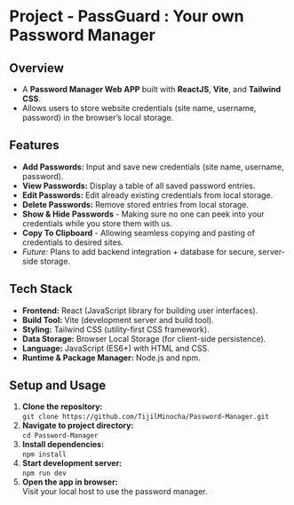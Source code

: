 # Project - PassGuard : Your own Password Manager

## Overview
- A **Password Manager Web APP** built with **ReactJS**, **Vite**, and **Tailwind CSS**.
- Allows users to store website credentials (site name, username, password) in the browser’s local storage.

## Features
- **Add Passwords:** Input and save new credentials (site name, username, password).  
- **View Passwords:** Display a table of all saved password entries.
- **Edit Passwords:** Edit already existing credentials from local storage.
- **Delete Passwords:** Remove stored entries from local storage.
- **Show & Hide Passwords** - Making sure no one can peek into your credentials while you store them with us.
- **Copy To Clipboard** - Allowing seamless copying and pasting of credentials to desired sites.
- *Future:* Plans to add backend integration + database for secure, server-side storage.

## Tech Stack
- **Frontend:** React (JavaScript library for building user interfaces).  
- **Build Tool:** Vite (development server and build tool).  
- **Styling:** Tailwind CSS (utility-first CSS framework).  
- **Data Storage:** Browser Local Storage (for client-side persistence).  
- **Language:** JavaScript (ES6+) with HTML and CSS.  
- **Runtime & Package Manager:** Node.js and npm.


## Setup and Usage
1. **Clone the repository:**  
   `git clone https://github.com/TijilMinocha/Password-Manager.git`
2. **Navigate to project directory:**  
   `cd Password-Manager`
3. **Install dependencies:**  
   `npm install`
4. **Start development server:**  
   `npm run dev`
5. **Open the app in browser:**  
   Visit your local host to use the password manager.
